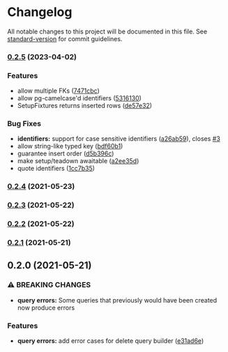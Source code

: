 # Changelog

All notable changes to this project will be documented in this file. See [standard-version](https://github.com/conventional-changelog/standard-version) for commit guidelines.

### [0.2.5](https://github.com/antman261/tiny-fixtures/compare/v0.2.4...v0.2.5) (2023-04-02)


### Features

* allow multiple FKs ([7471cbc](https://github.com/antman261/tiny-fixtures/commit/7471cbc98770c5af4dbfe18a61196f02c7fed4f7))
* allow pg-camelcase'd identifiers ([5316130](https://github.com/antman261/tiny-fixtures/commit/53161304742e50d00699f18fe36210a314bec1bd))
* SetupFixtures returns inserted rows ([de57e32](https://github.com/antman261/tiny-fixtures/commit/de57e32ac4c7b06554d158b1e822a8e879e3c058))


### Bug Fixes

* **identifiers:** support for case sensitive identifiers ([a26ab59](https://github.com/antman261/tiny-fixtures/commit/a26ab594a96b4d7722239dd5f85f0e54c6658386)), closes [#3](https://github.com/antman261/tiny-fixtures/issues/3)
* allow string-like typed key ([bdf60b1](https://github.com/antman261/tiny-fixtures/commit/bdf60b11917ec0cbfa6d173e55c492f06f46c83d))
* guarantee insert order ([d5b396c](https://github.com/antman261/tiny-fixtures/commit/d5b396ca82bb5721fffdbc8b82b97790d2027609))
* make setup/teadown awaitable ([a2ee35d](https://github.com/antman261/tiny-fixtures/commit/a2ee35d9734b4c4de327800d31c74e2d0bab92ba))
* quote identifiers ([1cc7b35](https://github.com/antman261/tiny-fixtures/commit/1cc7b353eaabdf3d7dbe49c505b6c0c9d317d882))

### [0.2.4](https://github.com/antman261/tiny-fixtures/compare/v0.2.3...v0.2.4) (2021-05-23)

### [0.2.3](https://github.com/antman261/tiny-fixtures/compare/v0.2.2...v0.2.3) (2021-05-22)

### [0.2.2](https://github.com/antman261/tiny-fixtures/compare/v0.2.1...v0.2.2) (2021-05-22)

### [0.2.1](https://github.com/antman261/tiny-fixtures/compare/v0.2.0...v0.2.1) (2021-05-21)

## 0.2.0 (2021-05-21)


### ⚠ BREAKING CHANGES

* **query errors:** Some queries that previously would have been created now produce errors

### Features

* **query errors:** add error cases for delete query builder ([e31ad6e](https://github.com/antman261/tiny-fixtures/commit/e31ad6e1e1efc3b20fbb6b216f781617f7fd7feb))
